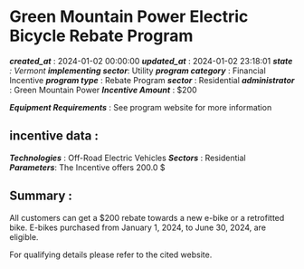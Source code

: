 # Green Mountain Power Electric Bicycle Rebate Program 
 ***created_at*** : 2024-01-02 00:00:00 
 ***updated_at*** : 2024-01-02 23:18:01 
 ***state** : Vermont 
 **implementing sector***: Utility 
 ***program category*** : Financial Incentive 
 ***program type*** : Rebate Program 
 ***sector*** : Residential 
 ***administrator*** : Green Mountain Power 
 ***Incentive Amount*** : $200

 
 ***Equipment Requirements*** : See program website for more information

 
 ## incentive data : 
 ***Technologies*** : Off-Road Electric Vehicles 
 ***Sectors*** : Residential 
 ***Parameters***: The Incentive offers 200.0 $ 
 
 ## Summary : 
 All customers can get a $200 rebate towards a new e-bike or a retrofitted
bike. E-bikes purchased from January 1, 2024, to June 30, 2024, are eligible.

For qualifying details please refer to the cited website.

 
 